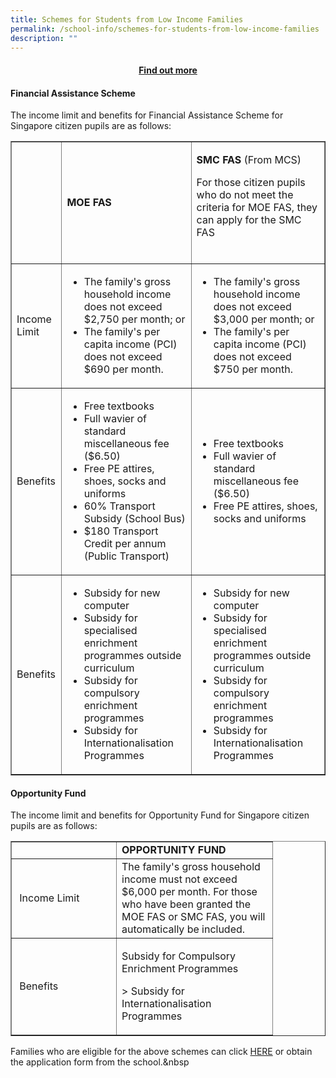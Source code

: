 ```yaml
---
title: Schemes for Students from Low Income Families
permalink: /school-info/schemes-for-students-from-low-income-families
description: ""
---
```

<a href="https://www.moe.gov.sg/financial-matters/financial-assistance"><h4 style="text-align: center;">Find out more</h4></a>
<h4><strong>Financial Assistance Scheme</strong></h4>
<p>The income limit and benefits for Financial Assistance Scheme for Singapore citizen pupils are as follows:</p>
<table border="1" cellspacing="0" cellpadding="0">
<tbody>
<tr>
<td>&nbsp;</td>
<td><strong>MOE FAS</strong></td>
<td>
<p><strong>SMC FAS&nbsp;</strong>(From MCS)</p>
<p>For those citizen pupils who do not meet the criteria for MOE FAS, they can apply for the SMC FAS&nbsp;<br /><br /></p>
</td>
</tr>
<tr>
<td>Income Limit</td>
<td>
<ul>
<li>The family's gross household income does not exceed $2,750 per month; or</li>
<li>The family's per capita income (PCI) does not exceed $690 per month.&nbsp;</li>
</ul>
</td>
<td>
<ul>
<li>The family's gross household income does not exceed $3,000 per month; or</li>
<li>The family's per capita income (PCI) does not exceed $750 per month.</li>
</ul>
</td>
</tr>
<tr>
<td>Benefits</td>
<td>
<ul>
<li>Free textbooks</li>
<li>Full wavier of standard miscellaneous fee ($6.50)</li>
<li>Free PE attires, shoes, socks and uniforms</li>
<li>60% Transport Subsidy (School Bus)</li>
<li>$180 Transport Credit per annum (Public Transport)</li>
</ul>
</td>
<td>
<ul>
<li>Free textbooks</li>
<li>Full wavier of standard miscellaneous fee ($6.50)</li>
<li>Free PE attires, shoes, socks and uniforms</li>
</ul>
</td>
</tr>
<tr>
<td>Benefits</td>
<td>
<ul>
<li>Subsidy for new computer</li>
<li>Subsidy for specialised enrichment programmes outside curriculum</li>
<li>Subsidy for compulsory enrichment programmes</li>
<li>Subsidy for Internationalisation Programmes</li>
</ul>
</td>
<td>
<ul>
<li>Subsidy for new computer</li>
<li>Subsidy for specialised enrichment programmes outside curriculum</li>
<li>Subsidy for compulsory enrichment programmes&nbsp;</li>
<li>Subsidy for Internationalisation Programmes</li>
</ul>
</td>
</tr>
</tbody>
</table>
<h4><strong>Opportunity Fund</strong></h4>
<p>The income limit and benefits for Opportunity Fund for Singapore citizen pupils are as follows:&nbsp;</p>
<table border="1" cellspacing="0" cellpadding="0">
<tbody>
<tr>
<td width="151">&nbsp;</td>
<td width="233"><strong>OPPORTUNITY FUND</strong></td>
</tr>
<tr>
<td width="151">&nbsp;Income Limit</td>
<td width="233">
<div>The family's gross household income must not exceed $6,000 per month. For those who have been granted the MOE FAS or SMC FAS, you will automatically be included.</div>
</td>
</tr>
<tr>
<td width="151">&nbsp;Benefits</td>
<td width="233">
<p>Subsidy for Compulsory Enrichment Programmes</p>
<p>&gt;&nbsp;Subsidy for Internationalisation Programmes</p>
</td>
</tr>
</tbody>
</table>
<p>Families who are eligible for the above schemes can click&nbsp;<a href="/files/313_2021%20FAS%20SMC%20%20OPP%20Fund%20FORM%202022.pdf" target="_blank" rel="noopener">HERE</a>&nbsp;or obtain the application form from the school.&amp;nbsp</p>